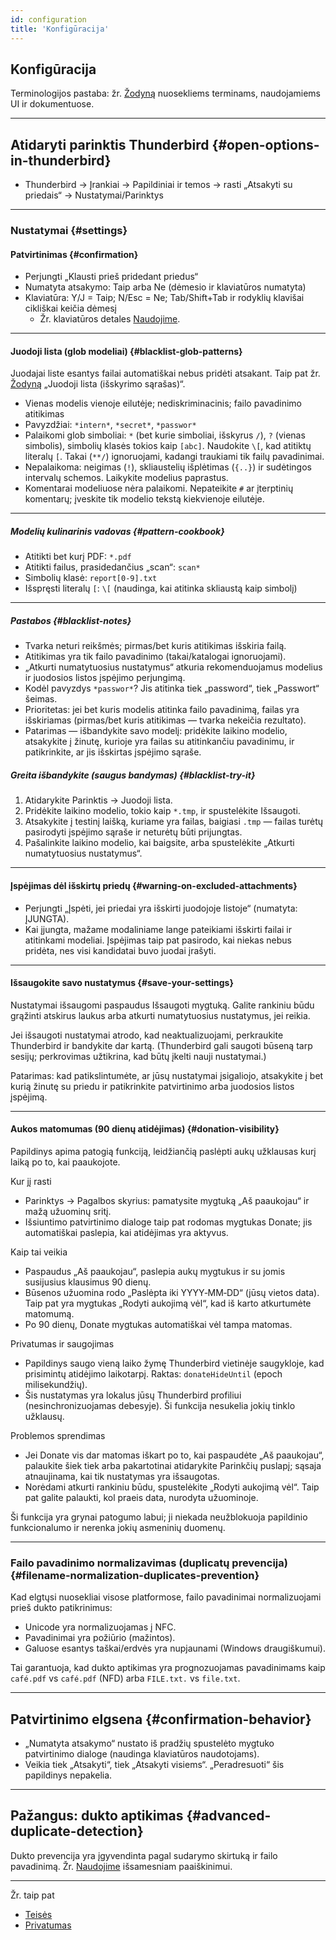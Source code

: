 ```yaml
---
id: configuration
title: 'Konfigūracija'
---
```


## Konfigūracija

Terminologijos pastaba: žr. [Žodyną](glossary) nuosekliems terminams, naudojamiems UI ir dokumentuose.

---

## Atidaryti parinktis Thunderbird {#open-options-in-thunderbird}

- Thunderbird → Įrankiai → Papildiniai ir temos → rasti „Atsakyti su priedais“ → Nustatymai/Parinktys

---

### Nustatymai {#settings}

#### Patvirtinimas {#confirmation}

- Perjungti „Klausti prieš pridedant priedus“
- Numatyta atsakymo: Taip arba Ne (dėmesio ir klaviatūros numatyta)
- Klaviatūra: Y/J = Taip; N/Esc = Ne; Tab/Shift+Tab ir rodyklių klavišai cikliškai keičia dėmesį
  - Žr. klaviatūros detales [Naudojime](usage#keyboard-shortcuts).

---

#### Juodoji lista (glob modeliai) {#blacklist-glob-patterns}

Juodajai liste esantys failai automatiškai nebus pridėti atsakant. Taip pat žr. [Žodyną](glossary) „Juodoji lista (išskyrimo sąrašas)“.

- Vienas modelis vienoje eilutėje; nediskriminacinis; failo pavadinimo atitikimas
- Pavyzdžiai: `*intern*`, `*secret*`, `*passwor*`
- Palaikomi glob simboliai: `*` (bet kurie simboliai, išskyrus `/`), `?` (vienas simbolis), simbolių klasės tokios kaip `[abc]`. Naudokite `\[`, kad atitiktų literalų `[`. Takai (`**/`) ignoruojami, kadangi traukiami tik failų pavadinimai.
- Nepalaikoma: neigimas (`!`), skliaustelių išplėtimas (`{..}`) ir sudėtingos intervalų schemos. Laikykite modelius paprastus.
- Komentarai modeliuose nėra palaikomi. Nepateikite `#` ar įterptinių komentarų; įveskite tik modelio tekstą kiekvienoje eilutėje.

---

##### Modelių kulinarinis vadovas {#pattern-cookbook}

- Atitikti bet kurį PDF: `*.pdf`
- Atitikti failus, prasidedančius „scan“: `scan*`
- Simbolių klasė: `report[0-9].txt`
- Išspręsti literalų `[`: `\[` (naudinga, kai atitinka skliaustą kaip simbolį)

---

##### Pastabos {#blacklist-notes}

- Tvarka neturi reikšmės; pirmas/bet kuris atitikimas išskiria failą.
- Atitikimas yra tik failo pavadinimo (takai/katalogai ignoruojami).
- „Atkurti numatytuosius nustatymus“ atkuria rekomenduojamus modelius ir juodosios listos įspėjimo perjungimą.
- Kodėl pavyzdys `*passwor*`? Jis atitinka tiek „password“, tiek „Passwort“ šeimas.
- Prioritetas: jei bet kuris modelis atitinka failo pavadinimą, failas yra išskiriamas (pirmas/bet kuris atitikimas — tvarka nekeičia rezultato).
- Patarimas — išbandykite savo modelį: pridėkite laikino modelio, atsakykite į žinutę, kurioje yra failas su atitinkančiu pavadinimu, ir patikrinkite, ar jis išskirtas įspėjimo sąraše.

##### Greita išbandykite (saugus bandymas) {#blacklist-try-it}

1. Atidarykite Parinktis → Juodoji lista.
2. Pridėkite laikino modelio, tokio kaip `*.tmp`, ir spustelėkite Išsaugoti.
3. Atsakykite į testinį laišką, kuriame yra failas, baigiasi `.tmp` — failas turėtų pasirodyti įspėjimo sąraše ir neturėtų būti prijungtas.
4. Pašalinkite laikino modelio, kai baigsite, arba spustelėkite „Atkurti numatytuosius nustatymus“.

---

#### Įspėjimas dėl išskirtų priedų {#warning-on-excluded-attachments}

- Perjungti „Įspėti, jei priedai yra išskirti juodojoje listoje“ (numatyta: ĮJUNGTA).
- Kai įjungta, mažame modaliniame lange pateikiami išskirti failai ir atitinkami modeliai. Įspėjimas taip pat pasirodo, kai niekas nebus pridėta, nes visi kandidatai buvo juodai įrašyti.

---

#### Išsaugokite savo nustatymus {#save-your-settings}

Nustatymai išsaugomi paspaudus Išsaugoti mygtuką. Galite rankiniu būdu grąžinti atskirus laukus arba atkurti numatytuosius nustatymus, jei reikia.

Jei išsaugoti nustatymai atrodo, kad neaktualizuojami, perkraukite Thunderbird ir bandykite dar kartą. (Thunderbird gali saugoti būseną tarp sesijų; perkrovimas užtikrina, kad būtų įkelti nauji nustatymai.)

Patarimas: kad patikslintumėte, ar jūsų nustatymai įsigaliojo, atsakykite į bet kurią žinutę su priedu ir patikrinkite patvirtinimo arba juodosios listos įspėjimą.

---

#### Aukos matomumas (90 dienų atidėjimas) {#donation-visibility}

Papildinys apima patogią funkciją, leidžiančią paslėpti aukų užklausas kurį laiką po to, kai paaukojote.

Kur jį rasti

- Parinktys → Pagalbos skyrius: pamatysite mygtuką „Aš paaukojau“ ir mažą užuominų sritį.
- Išsiuntimo patvirtinimo dialoge taip pat rodomas mygtukas Donate; jis automatiškai paslepia, kai atidėjimas yra aktyvus.

Kaip tai veikia

- Paspaudus „Aš paaukojau“, paslepia aukų mygtukus ir su jomis susijusius klausimus 90 dienų.
- Būsenos užuomina rodo „Paslėpta iki YYYY‑MM‑DD“ (jūsų vietos data). Taip pat yra mygtukas „Rodyti aukojimą vėl“, kad iš karto atkurtumėte matomumą.
- Po 90 dienų, Donate mygtukas automatiškai vėl tampa matomas.

Privatumas ir saugojimas

- Papildinys saugo vieną laiko žymę Thunderbird vietinėje saugykloje, kad prisimintų atidėjimo laikotarpį. Raktas: `donateHideUntil` (epoch milisekundžių).
- Šis nustatymas yra lokalus jūsų Thunderbird profiliui (nesinchronizuojamas debesyje). Ši funkcija nesukelia jokių tinklo užklausų.

Problemos sprendimas

- Jei Donate vis dar matomas iškart po to, kai paspaudėte „Aš paaukojau“, palaukite šiek tiek arba pakartotinai atidarykite Parinkčių puslapį; sąsaja atnaujinama, kai tik nustatymas yra išsaugotas.
- Norėdami atkurti rankiniu būdu, spustelėkite „Rodyti aukojimą vėl“. Taip pat galite palaukti, kol praeis data, nurodyta užuominoje.

Ši funkcija yra grynai patogumo labui; ji niekada neužblokuoja papildinio funkcionalumo ir nerenka jokių asmeninių duomenų.

---

### Failo pavadinimo normalizavimas (duplicatų prevencija) {#filename-normalization-duplicates-prevention}

Kad elgtųsi nuosekliai visose platformose, failo pavadinimai normalizuojami prieš dukto patikrinimus:

- Unicode yra normalizuojamas į NFC.
- Pavadinimai yra požiūrio (mažintos).
- Galuose esantys taškai/erdvės yra nupjaunami (Windows draugiškumui).

Tai garantuoja, kad dukto aptikimas yra prognozuojamas pavadinimams kaip `café.pdf` vs `café.pdf` (NFD) arba `FILE.txt.` vs `file.txt`.

---

## Patvirtinimo elgsena {#confirmation-behavior}

- „Numatyta atsakymo“ nustato iš pradžių spustelėto mygtuko patvirtinimo dialoge (naudinga klaviatūros naudotojams).
- Veikia tiek „Atsakyti“, tiek „Atsakyti visiems“. „Peradresuoti“ šis papildinys nepakelia.

---

## Pažangus: dukto aptikimas {#advanced-duplicate-detection}

Dukto prevencija yra įgyvendinta pagal sudarymo skirtuką ir failo pavadinimą. Žr. [Naudojime](usage#behavior-details) išsamesniam paaiškinimui.

---

Žr. taip pat

- [Teisės](permissions)
- [Privatumas](privacy)
